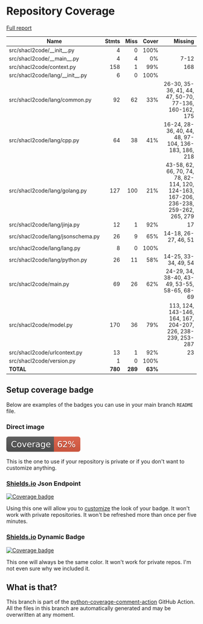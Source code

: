 # Repository Coverage

[Full report](https://htmlpreview.github.io/?https://github.com/JPEWdev/shacl2code/blob/python-coverage-comment-action-data/htmlcov/index.html)

| Name                                |    Stmts |     Miss |   Cover |   Missing |
|------------------------------------ | -------: | -------: | ------: | --------: |
| src/shacl2code/\_\_init\_\_.py      |        4 |        0 |    100% |           |
| src/shacl2code/\_\_main\_\_.py      |        4 |        4 |      0% |      7-12 |
| src/shacl2code/context.py           |      158 |        1 |     99% |       168 |
| src/shacl2code/lang/\_\_init\_\_.py |        6 |        0 |    100% |           |
| src/shacl2code/lang/common.py       |       92 |       62 |     33% |26-30, 35-36, 41, 44, 47, 50-70, 77-136, 160-162, 175 |
| src/shacl2code/lang/cpp.py          |       64 |       38 |     41% |16-24, 28-36, 40, 44, 48, 97-104, 136-183, 186, 218 |
| src/shacl2code/lang/golang.py       |      127 |      100 |     21% |43-58, 62, 66, 70, 74, 78, 82-114, 120, 124-163, 167-206, 236-238, 259-262, 265, 279 |
| src/shacl2code/lang/jinja.py        |       12 |        1 |     92% |        17 |
| src/shacl2code/lang/jsonschema.py   |       26 |        9 |     65% |14-18, 26-27, 46, 51 |
| src/shacl2code/lang/lang.py         |        8 |        0 |    100% |           |
| src/shacl2code/lang/python.py       |       26 |       11 |     58% |14-25, 33-34, 49, 54 |
| src/shacl2code/main.py              |       69 |       26 |     62% |24-29, 34, 38-40, 43-49, 53-55, 58-65, 68-69 |
| src/shacl2code/model.py             |      170 |       36 |     79% |113, 124, 143-146, 164, 167, 204-207, 226, 238-239, 253-287 |
| src/shacl2code/urlcontext.py        |       13 |        1 |     92% |        23 |
| src/shacl2code/version.py           |        1 |        0 |    100% |           |
|                           **TOTAL** |  **780** |  **289** | **63%** |           |


## Setup coverage badge

Below are examples of the badges you can use in your main branch `README` file.

### Direct image

[![Coverage badge](https://raw.githubusercontent.com/JPEWdev/shacl2code/python-coverage-comment-action-data/badge.svg)](https://htmlpreview.github.io/?https://github.com/JPEWdev/shacl2code/blob/python-coverage-comment-action-data/htmlcov/index.html)

This is the one to use if your repository is private or if you don't want to customize anything.

### [Shields.io](https://shields.io) Json Endpoint

[![Coverage badge](https://img.shields.io/endpoint?url=https://raw.githubusercontent.com/JPEWdev/shacl2code/python-coverage-comment-action-data/endpoint.json)](https://htmlpreview.github.io/?https://github.com/JPEWdev/shacl2code/blob/python-coverage-comment-action-data/htmlcov/index.html)

Using this one will allow you to [customize](https://shields.io/endpoint) the look of your badge.
It won't work with private repositories. It won't be refreshed more than once per five minutes.

### [Shields.io](https://shields.io) Dynamic Badge

[![Coverage badge](https://img.shields.io/badge/dynamic/json?color=brightgreen&label=coverage&query=%24.message&url=https%3A%2F%2Fraw.githubusercontent.com%2FJPEWdev%2Fshacl2code%2Fpython-coverage-comment-action-data%2Fendpoint.json)](https://htmlpreview.github.io/?https://github.com/JPEWdev/shacl2code/blob/python-coverage-comment-action-data/htmlcov/index.html)

This one will always be the same color. It won't work for private repos. I'm not even sure why we included it.

## What is that?

This branch is part of the
[python-coverage-comment-action](https://github.com/marketplace/actions/python-coverage-comment)
GitHub Action. All the files in this branch are automatically generated and may be
overwritten at any moment.
